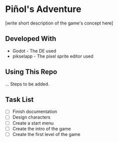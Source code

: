 # Piñol's Adventure
[write short description of the game's concept here]

## Developed With
- Godot - The DE used
- pikselapp - The pixel sprite editor used

## Using This Repo
... Steps to be added.

## Task List
- [ ] Finish documentation
- [ ] Design characters
- [ ] Create a start menu
- [ ] Create the intro of the game
- [ ] Create the first level of the game
